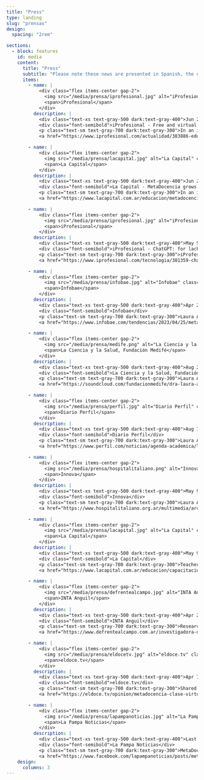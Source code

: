 ```yaml
---
title: "Press"
type: landing
slug: "prensas"
design:
  spacing: "2rem"

sections:
  - block: features
    id: media
    content:
      title: "Press"
      subtitle: "Please note these news are presented in Spanish, the original language of publication."
      items:
        - name: |
            <div class="flex items-center gap-2">
              <img src="/media/prensa/iprofesional.jpg" alt="iProfesional" class="h-24 md:h-28 object-contain" loading="lazy">
              <span>iProfesional</span>
            </div>
          description: |
            <div class="text-xs text-gray-500 dark:text-gray-400">Jun 26, 2023</div>
            <div class="font-semibold">iProfesional - Free and virtual science training: the Argentine venture supported by NASA</div>
            <p class="text-sm text-gray-700 dark:text-gray-300">In an interview with iProfesional, Nicolás Palopoli shared the details of NASA’s support to democratize access to scientific knowledge.</p>
            <a href="https://www.iprofesional.com/actualidad/383886-educacion-remota-el-emprendimiento-argentino-que-apoya-la-nasa" class="inline-block mt-2 px-3 py-1 rounded-md text-sm font-semibold bg-gray-900 text-white dark:bg-white dark:text-gray-900">Read article</a>

        - name: |
            <div class="flex items-center gap-2">
              <img src="/media/prensa/lacapital.jpg" alt="La Capital" class="h-24 md:h-28 object-contain" loading="lazy">
              <span>La Capital</span>
            </div>
          description: |
            <div class="text-xs text-gray-500 dark:text-gray-400">Jun 24, 2023</div>
            <div class="font-semibold">La Capital - MetaDocencia grows with community training</div>
            <p class="text-sm text-gray-700 dark:text-gray-300">In an interview with Micaela Pereyra from La Capital newspaper (Rosario, Argentina), Romina Pendino and Nicolás Palopoli shared the trajectory and present of MetaDocencia.</p>
            <a href="https://www.lacapital.com.ar/educacion/metadocencia-un-espacio-que-crece-cursos-gratuitos-la-comunidad-n10071055.html" class="inline-block mt-2 px-3 py-1 rounded-md text-sm font-semibold bg-gray-900 text-white dark:bg-white dark:text-gray-900">Read article</a>

        - name: |
            <div class="flex items-center gap-2">
              <img src="/media/prensa/iprofesional.jpg" alt="iProfesional" class="h-24 md:h-28 object-contain" loading="lazy">
              <span>iProfesional</span>
            </div>
          description: |
            <div class="text-xs text-gray-500 dark:text-gray-400">May 5, 2023</div>
            <div class="font-semibold">iProfesional - ChatGPT: for lack of control, Artificial Intelligence puts Argentine schools on alert</div>
            <p class="text-sm text-gray-700 dark:text-gray-300">iProfesional: Laura Ación, one of the over 400 people from the science and research areas who signed the Montevideo Declaration on Artificial Intelligence and its impact on Latin America, warned about the irresponsibility with which this AI tool was launched into the world..</p>
            <a href="https://www.iprofesional.com/tecnologia/381359-chatgpt-la-inteligencia-artificial-pone-en-alerta-a-la-educacion" class="inline-block mt-2 px-3 py-1 rounded-md text-sm font-semibold bg-gray-900 text-white dark:bg-white dark:text-gray-900">Read article</a>

        - name: |
            <div class="flex items-center gap-2">
              <img src="/media/prensa/infobae.jpg" alt="Infobae" class="h-24 md:h-28 object-contain" loading="lazy">
              <span>Infobae</span>
            </div>
          description: |
            <div class="text-xs text-gray-500 dark:text-gray-400">Apr 25, 2023</div>
            <div class="font-semibold">Infobae</div>
            <p class="text-sm text-gray-700 dark:text-gray-300">Laura Ación discussed MetaDocencia’s mission, journey and next steps, and the stimulus we had thanks to the support and freedom to work that CZI Science has given us.</p>
            <a href="https://www.infobae.com/tendencias/2023/04/25/metadocencia-el-arte-de-divulgar-al-mundo-la-ensenanza-de-la-ciencia-en-espanol-y-con-el-apoyo-de-mark-zuckerberg/?utm_medium=Echobox&utm_source=Twitter#Echobox=1682405050" class="inline-block mt-2 px-3 py-1 rounded-md text-sm font-semibold bg-gray-900 text-white dark:bg-white dark:text-gray-900">Read article</a>

        - name: |
            <div class="flex items-center gap-2">
              <img src="/media/prensa/medife.png" alt="La Ciencia y la Salud, Fundación Medifé" class="h-24 md:h-28 object-contain" loading="lazy">
              <span>La Ciencia y la Salud, Fundación Medifé</span>
            </div>
          description: |
            <div class="text-xs text-gray-500 dark:text-gray-400">Aug 29, 2022</div>
            <div class="font-semibold">La Ciencia y la Salud, Fundación Medifé</div>
            <p class="text-sm text-gray-700 dark:text-gray-300">Laura Ación in La Ciencia y la Salud, Fundación Medifé: “Myths and truths about AI and big data”</p>
            <a href="https://soundcloud.com/fundacionmedife/dra-laura-acion-dir?utm_source=clipboard&utm_medium=text&utm_campaign=social_sharing" class="inline-block mt-2 px-3 py-1 rounded-md text-sm font-semibold bg-gray-900 text-white dark:bg-white dark:text-gray-900">Read article</a>

        - name: |
            <div class="flex items-center gap-2">
              <img src="/media/prensa/perfil.jpg" alt="Diario Perfil" class="h-24 md:h-28 object-contain" loading="lazy">
              <span>Diario Perfil</span>
            </div>
          description: |
            <div class="text-xs text-gray-500 dark:text-gray-400">Aug 13, 2022</div>
            <div class="font-semibold">Diario Perfil</div>
            <p class="text-sm text-gray-700 dark:text-gray-300">Laura Ación in #AgendaAcadémica: “The problem occurs when artificial intelligence interferes with democracy, health or justice.”</p>
            <a href="https://www.perfil.com/noticias/agenda-academica/laura-acion-el-problema-surge-cuando-la-inteligencia-artificial-se-mete-con-la-democracia-la-salud-o-la-justicia.phtml" class="inline-block mt-2 px-3 py-1 rounded-md text-sm font-semibold bg-gray-900 text-white dark:bg-white dark:text-gray-900">Read article</a>

        - name: |
            <div class="flex items-center gap-2">
              <img src="/media/prensa/hospitalitaliano.png" alt="Innova" class="h-24 md:h-28 object-contain" loading="lazy">
              <span>Innova</span>
            </div>
          description: |
            <div class="text-xs text-gray-500 dark:text-gray-400">May 9, 2020</div>
            <div class="font-semibold">Innova</div>
            <p class="text-sm text-gray-700 dark:text-gray-300">Laura Ación: “Over time we will take advantage of the best the virtual and the on-site have to offer.”</p>
            <a href="https://www.hospitalitaliano.org.ar/multimedia/archivos/noticias_archivos/11/Revista/11_InnovaNoviembreDobles.pdf" class="inline-block mt-2 px-3 py-1 rounded-md text-sm font-semibold bg-gray-900 text-white dark:bg-white dark:text-gray-900">Read article</a>

        - name: |
            <div class="flex items-center gap-2">
              <img src="/media/prensa/lacapital.jpg" alt="La Capital" class="h-24 md:h-28 object-contain" loading="lazy">
              <span>La Capital</span>
            </div>
          description: |
            <div class="text-xs text-gray-500 dark:text-gray-400">May 9, 2020</div>
            <div class="font-semibold">La Capital</div>
            <p class="text-sm text-gray-700 dark:text-gray-300">Teacher training on e-learning</p>
            <a href="https://www.lacapital.com.ar/educacion/capacitacion-docente-ensenanza-virtual-n2582884.html" class="inline-block mt-2 px-3 py-1 rounded-md text-sm font-semibold bg-gray-900 text-white dark:bg-white dark:text-gray-900">Read article</a>

        - name: |
            <div class="flex items-center gap-2">
              <img src="/media/prensa/defrentealcampo.jpg" alt="INTA Anguil" class="h-24 md:h-28 object-contain" loading="lazy">
              <span>INTA Anguil</span>
            </div>
          description: |
            <div class="text-xs text-gray-500 dark:text-gray-400">Apr 22, 2020</div>
            <div class="font-semibold">INTA Anguil</div>
            <p class="text-sm text-gray-700 dark:text-gray-300">Researcher from INTA Anguil participates in Metadociencia, a project to train teachers in virtual education.</p>
            <a href="https://www.defrentealcampo.com.ar/investigadora-de-inta-anguil-participa-de-metadociencia-un-proyecto-para-capacitar-a-docentes-en-educacion-virtual/" class="inline-block mt-2 px-3 py-1 rounded-md text-sm font-semibold bg-gray-900 text-white dark:bg-white dark:text-gray-900">Read article</a>

        - name: |
            <div class="flex items-center gap-2">
              <img src="/media/prensa/eldocetv.jpg" alt="eldoce.tv" class="h-24 md:h-28 object-contain" loading="lazy">
              <span>eldoce.tv</span>
            </div>
          description: |
            <div class="text-xs text-gray-500 dark:text-gray-400">Apr 7, 2020</div>
            <div class="font-semibold">eldoce.tv</div>
            <p class="text-sm text-gray-700 dark:text-gray-300">Shared happiness multiplies, shared sorrow diminishes</p>
            <a href="https://eldoce.tv/opinion/metadocencia-clase-virtual-cuarentena-coronavirus-la-felicidad-compartida-se-multiplica-la-pena-compartida-disminuye_97495/" class="inline-block mt-2 px-3 py-1 rounded-md text-sm font-semibold bg-gray-900 text-white dark:bg-white dark:text-gray-900">Read article</a>

        - name: |
            <div class="flex items-center gap-2">
              <img src="/media/prensa/lapampanoticias.jpg" alt="La Pampa Noticias" class="h-24 md:h-28 object-contain" loading="lazy">
              <span>La Pampa Noticias</span>
            </div>
          description: |
            <div class="text-xs text-gray-500 dark:text-gray-400">Last updated on Jan 1, 0001</div>
            <div class="font-semibold">La Pampa Noticias</div>
            <p class="text-sm text-gray-700 dark:text-gray-300">MetaDocencia: How to virtualize education</p>
            <a href="https://www.facebook.com/lapampanoticias/posts/metadocencia-cómo-virtualizar-la-educacióninvestigadores-del-inta-del-conicet-y-/1305419322983230/" class="inline-block mt-2 px-3 py-1 rounded-md text-sm font-semibold bg-gray-900 text-white dark:bg-white dark:text-gray-900">Read article</a>
    design:
      columns: 3
---
```

